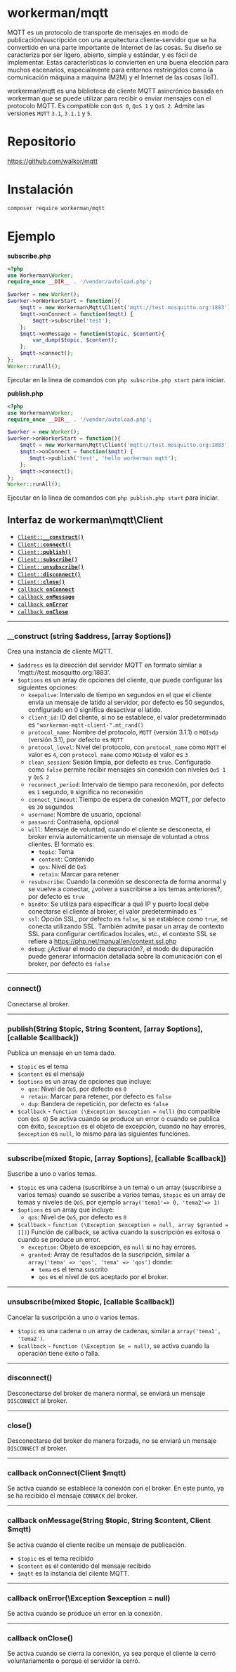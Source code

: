 # workerman/mqtt

MQTT es un protocolo de transporte de mensajes en modo de publicación/suscripción con una arquitectura cliente-servidor que se ha convertido en una parte importante de Internet de las cosas. Su diseño se caracteriza por ser ligero, abierto, simple y estándar, y es fácil de implementar. Estas características lo convierten en una buena elección para muchos escenarios, especialmente para entornos restringidos como la comunicación máquina a máquina (M2M) y el Internet de las cosas (IoT).

workerman\mqtt es una biblioteca de cliente MQTT asincrónico basada en workerman que se puede utilizar para recibir o enviar mensajes con el protocolo MQTT. Es compatible con `QoS 0`, `QoS 1` y `QoS 2`. Admite las versiones `MQTT` `3.1`, `3.1.1` y `5`.

# Repositorio
https://github.com/walkor/mqtt

# Instalación 
```bash
composer require workerman/mqtt
```

# Ejemplo
**subscribe.php**
```php
<?php
use Workerman\Worker;
require_once __DIR__ . '/vendor/autoload.php';

$worker = new Worker();
$worker->onWorkerStart = function(){
    $mqtt = new Workerman\Mqtt\Client('mqtt://test.mosquitto.org:1883');
    $mqtt->onConnect = function($mqtt) {
        $mqtt->subscribe('test');
    };
    $mqtt->onMessage = function($topic, $content){
        var_dump($topic, $content);
    };
    $mqtt->connect();
};
Worker::runAll();
```
Ejecutar en la línea de comandos con  ```php subscribe.php start``` para iniciar.

**publish.php**
```php
<?php
use Workerman\Worker;
require_once __DIR__ . '/vendor/autoload.php';

$worker = new Worker();
$worker->onWorkerStart = function(){
    $mqtt = new Workerman\Mqtt\Client('mqtt://test.mosquitto.org:1883');
    $mqtt->onConnect = function($mqtt) {
       $mqtt->publish('test', 'hello workerman mqtt');
    };
    $mqtt->connect();
};
Worker::runAll();
```

Ejecutar en la línea de comandos con ```php publish.php start``` para iniciar.

## Interfaz de workerman\mqtt\Client

  * <a href="#construct"><code>Client::<b>__construct()</b></code></a>
  * <a href="#connect"><code>Client::<b>connect()</b></code></a>
  * <a href="#publish"><code>Client::<b>publish()</b></code></a>
  * <a href="#subscribe"><code>Client::<b>subscribe()</b></code></a>
  * <a href="#unsubscribe"><code>Client::<b>unsubscribe()</b></code></a>
  * <a href="#disconnect"><code>Client::<b>disconnect()</b></code></a>
  * <a href="#close"><code>Client::<b>close()</b></code></a>
  * <a href="#onConnect"><code>callback <b>onConnect</b></code></a>
  * <a href="#onMessage"><code>callback <b>onMessage</b></code></a>
  * <a href="#onError"><code>callback <b>onError</b></code></a>
  * <a href="#onClose"><code>callback <b>onClose</b></code></a>

-------------------------------------------------------

<a name="construct"></a>
### __construct (string $address, [array $options])

Crea una instancia de cliente MQTT.

  * `$address` es la dirección del servidor MQTT en formato similar a 'mqtt://test.mosquitto.org:1883'. 
  * `$options` es un array de opciones del cliente, que puede configurar las siguientes opciones:
    * `keepalive`: Intervalo de tiempo en segundos en el que el cliente envía un mensaje de latido al servidor, por defecto es 50 segundos, configurado en 0 significa desactivar el latido.
    * `client_id`: ID del cliente, si no se establece, el valor predeterminado es ```"workerman-mqtt-client-".mt_rand()```
    * `protocol_name`: Nombre del protocolo, `MQTT` (versión 3.1.1) o `MQIsdp` (versión 3.1), por defecto es `MQTT`
    * `protocol_level`: Nivel del protocolo, con `protocol_name` como `MQTT` el valor es `4`, con `protocol_name` como `MQIsdp` el valor es `3`
    * `clean_session`: Sesión limpia, por defecto es `true`. Configurado como `false` permite recibir mensajes sin conexión con niveles `QoS 1` y `QoS 2`
    * `reconnect_period`: Intervalo de tiempo para reconexión, por defecto es `1` segundo, `0` significa no reconexión
    * `connect_timeout`: Tiempo de espera de conexión MQTT, por defecto es `30` segundos
    * `username`: Nombre de usuario, opcional
    * `password`: Contraseña, opcional
    * `will`: Mensaje de voluntad, cuando el cliente se desconecta, el broker envía automáticamente un mensaje de voluntad a otros clientes. El formato es:
      * `topic`: Tema
      * `content`: Contenido
      * `qos`: Nivel de `QoS`
      * `retain`: Marcar para retener
    * `resubscribe`: Cuando la conexión se desconecta de forma anormal y se vuelve a conectar, ¿volver a suscribirse a los temas anteriores?, por defecto es `true`
    * `bindto`: Se utiliza para especificar a qué IP y puerto local debe conectarse el cliente al broker, el valor predeterminado es ''
    * `ssl`: Opción SSL, por defecto es `false`, si se establece como `true`, se conecta utilizando SSL. También admite pasar un array de contexto SSL para configurar certificados locales, etc., el contexto SSL se refiere a https://php.net/manual/en/context.ssl.php
    * `debug`: ¿Activar el modo de depuración?, el modo de depuración puede generar información detallada sobre la comunicación con el broker, por defecto es `false`

-------------------------------------------------------

<a name="connect"></a>
### connect()

Conectarse al broker.

-------------------------------------------------------

<a name="publish"></a>
### publish(String $topic, String $content, [array $options], [callable $callback])

Publica un mensaje en un tema dado.

* `$topic` es el tema
* `$content` es el mensaje
* `$options` es un array de opciones que incluye:
  * `qos`: Nivel de `QoS`, por defecto es `0`
  * `retain`: Marcar para retener, por defecto es `false`
  * `dup`: Bandera de repetición, por defecto es `false`
* `$callback` - `function (\Exception $exception = null)` (no compatible con `QoS 0`) Se activa cuando se produce un error o cuando se publica con éxito, `$exception` es el objeto de excepción, cuando no hay errores, `$exception` es `null`, lo mismo para las siguientes funciones.

-------------------------------------------------------

<a name="subscribe"></a>
### subscribe(mixed $topic, [array $options], [callable $callback])

Suscribe a uno o varios temas.

* `$topic` es una cadena (suscribirse a un tema) o un array (suscribirse a varios temas) 
  cuando se suscribe a varios temas, `$topic` es un array de temas y niveles de `QoS`, por ejemplo `array('tema1'=> 0, 'tema2'=> 1)`
* `$options` es un array que incluye:
  * `qos`: Nivel de `QoS`, por defecto es `0`
* `$callback` - `function (\Exception $exception = null, array $granted = [])`)
  Función de callback, se activa cuando la suscripción es exitosa o cuando se produce un error.
  * `exception`: Objeto de excepción, es `null` si no hay errores.
  * `granted`: Array de resultados de la suscripción, similar a `array('tema' => 'qos', 'tema' => 'qos')` donde:
    * `tema` es el tema suscrito
    * `qos` es el nivel de `QoS` aceptado por el broker.

-------------------------------------------------------

<a name="unsubscribe"></a>
### unsubscribe(mixed $topic, [callable $callback])

Cancelar la suscripción a uno o varios temas.

* `$topic` es una cadena o un array de cadenas, similar a `array('tema1', 'tema2')`.
* `$callback` - `function (\Exception $e = null)`, se activa cuando la operación tiene éxito o falla.

-------------------------------------------------------

<a name="disconnect"></a>
### disconnect()

Desconectarse del broker de manera normal, se enviará un mensaje `DISCONNECT` al broker.

-------------------------------------------------------

<a name="close"></a>
### close()

Desconectarse del broker de manera forzada, no se enviará un mensaje `DISCONNECT` al broker.

-------------------------------------------------------

<a name="onConnect"></a>
### callback onConnect(Client $mqtt)

Se activa cuando se establece la conexión con el broker. En este punto, ya se ha recibido el mensaje `CONNACK` del broker.

-------------------------------------------------------

<a name="onMessage"></a>
### callback onMessage(String $topic, String $content, Client $mqtt)

Se activa cuando el cliente recibe un mensaje de publicación.
* `$topic` es el tema recibido
* `$content` es el contenido del mensaje recibido
* `$mqtt` es la instancia del cliente MQTT.

-------------------------------------------------------

<a name="onError"></a>
### callback onError(\Exception $exception = null)

Se activa cuando se produce un error en la conexión.

-------------------------------------------------------

<a name="onClose"></a>
### callback onClose()

Se activa cuando se cierra la conexión, ya sea porque el cliente la cerró voluntariamente o porque el servidor la cerró.
